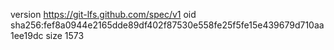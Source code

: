 version https://git-lfs.github.com/spec/v1
oid sha256:fef8a0944e2165dde89df402f87530e558fe25f5fe15e439679d710aa1ee19dc
size 1573
